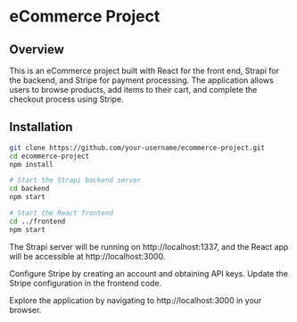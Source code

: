 # eCommerce Project

## Overview

This is an eCommerce project built with React for the front end, Strapi for the backend, and Stripe for payment processing. The application allows users to browse products, add items to their cart, and complete the checkout process using Stripe.

## Installation

```bash
git clone https://github.com/your-username/ecommerce-project.git
cd ecommerce-project
npm install

# Start the Strapi backend server
cd backend
npm start

# Start the React frontend
cd ../frontend
npm start
```

The Strapi server will be running on http://localhost:1337, and the React app will be accessible at http://localhost:3000.

Configure Stripe by creating an account and obtaining API keys. Update the Stripe configuration in the frontend code.

Explore the application by navigating to http://localhost:3000 in your browser.
